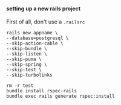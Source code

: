 
#### setting up a new rails project

First of all, don't use a `.railsrc`

```shell
rails new appname \
--database=postgresql \
--skip-action-cable \
--skip-bundle \
--skip-listen \
--skip-puma \
--skip-spring \
--skip-test \
--skip-turbolinks
```

```shell
rm -r test
bundle install rspec-rails
bundle exec rails generate rspec:install
```

